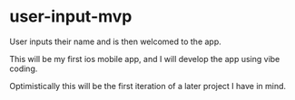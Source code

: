 # user-input-mvp
User inputs their name and is then welcomed to the app. 

This will be my first ios mobile app, and I will develop the app using vibe coding. 

Optimistically this will be the first iteration of a later project I have in mind. 
